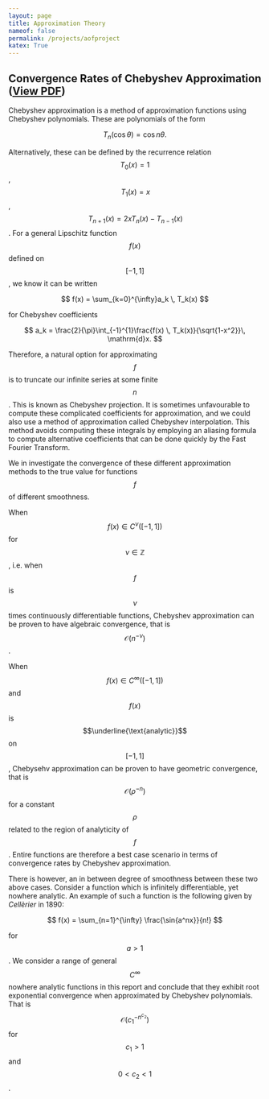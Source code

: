 ```yaml
---
layout: page
title: Approximation Theory
nameof: false
permalink: /projects/aofproject
katex: True
---
```


## Convergence Rates of Chebyshev Approximation ([View PDF](https://jdhesi.github.io/pdfs/Approximation_Theory.pdf))
Chebyshev approximation is a method of approximation functions using Chebyshev polynomials. These are polynomials of the form 

$$
T_n(\cos{\theta}) = \cos{n  \theta}.
$$

Alternatively, these can be defined by the recurrence relation $$T_0(x) = 1$$, $$\, T_1(x) = x$$, $$\, T_{n+1}(x)= 2xT_n(x) - T_{n-1}(x)$$. For a general Lipschitz function $$f(x)$$ defined on $$[-1,1]$$, we know it can be written 

$$
f(x) = \sum_{k=0}^{\infty}a_k \, T_k(x)
$$

for Chebyshev coefficients  

$$
a_k = \frac{2}{\pi}\int_{-1}^{1}\frac{f(x) \, T_k(x)}{\sqrt{1-x^2}}\, \mathrm{d}x.
$$

Therefore, a natural option for approximating $$f$$ is to truncate our infinite series at some finite $$n$$. This is known as Chebyshev projection. It is sometimes unfavourable to compute these complicated coefficients for approximation, and we could also use a method of approximation called Chebyshev interpolation. This method avoids computing these integrals by employing an aliasing formula to compute alternative coefficients that can be done quickly by the Fast Fourier Transform. 

We in investigate the convergence of these different approximation methods to the true value for functions $$f$$ of different smoothness.

When $$f(x) \in C^{\nu}([-1,1])$$ for $$\nu \in \mathbb{Z}$$, i.e. when $$f$$ is $$\nu$$ times continuously differentiable functions, Chebyshev approximation can be proven to have algebraic convergence, that is $$\mathcal{O}(n^{-\nu})$$.

When $$f(x) \in C^\infty([-1,1])$$ and $$f(x)$$ is $$\underline{\text{analytic}}$$ on $$[-1,1]$$, Chebysehv approximation can be proven to have geometric convergence, that is $$\mathcal{O}(\rho^{-n})$$ for a constant $$\rho$$ related to the region of analyticity of $$f$$. Entire functions are therefore a best case scenario in terms of convergence rates by Chebyshev approximation. 

There is however, an in between degree of smoothness between these two above cases. Consider a function which is infinitely differentiable, yet nowhere analytic. An example of such a function is the following given by *Cellèrier* in 1890:

$$
f(x) = \sum_{n=1}^{\infty} \frac{\sin{a^nx}}{n!}
$$

for $$a>1$$. We consider a range of general $$C^{\infty}$$ nowhere analytic functions in this report and conclude that they exhibit root exponential convergence when approximated by Chebyshev polynomials. That is $$\mathcal{O}(c_1^{-n^{c_2}})$$ for $$c_1>1$$ and $$0<c_2<1$$. 


